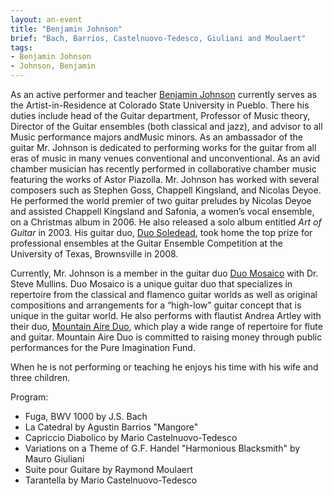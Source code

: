 ```yaml
---
layout: an-event
title: "Benjamin Johnson"
brief: "Bach, Barrios, Castelnuovo-Tedesco, Giuliani and Moulaert"
tags:
- Benjamin Johnson
- Johnson, Benjamin
---
```


As an active performer and teacher [Benjamin Johnson](https://www.csupueblo.edu/profile/ben-johnson/index.html) currently serves as the Artist-in-Residence at Colorado State University in Pueblo. There his duties include head of the Guitar department, Professor of Music theory, Director of the Guitar ensembles (both classical and jazz), and advisor to all Music performance majors andMusic minors. As an ambassador of the guitar Mr. Johnson is dedicated to performing works for the guitar from all eras of music in many venues conventional and unconventional. As an avid chamber musician has recently performed in collaborative chamber music featuring the works of Astor Piazolla. Mr. Johnson has worked with several composers such as Stephen Goss, Chappell Kingsland, and Nicolas Deyoe. He performed the world premier of two guitar preludes by Nicolas Deyoe and assisted Chappell Kingsland and Safonia, a women’s vocal ensemble, on a Christmas album in 2006. He also released a solo album entitled _Art of Guitar_ in 2003. His guitar duo, <ins>Duo Soledead</ins>, took home the top prize for professional ensembles at the Guitar Ensemble Competition at the University of Texas, Brownsville in 2008.

Currently, Mr. Johnson is a member in the guitar duo <ins>Duo Mosaico</ins> with Dr. Steve Mullins. Duo Mosaico is a unique guitar duo that specializes in repertoire from the classical and flamenco guitar worlds as well as original compositions and arrangements for a “high-low” guitar concept that is  unique in the guitar world. He also performs with flautist Andrea Artley with their duo, <ins>Mountain Aire Duo</ins>, which play a wide range of repertoire for flute and guitar. Mountain Aire Duo is committed to raising money through public performances for the Pure Imagination Fund.

When he is not performing or teaching he enjoys his time with his wife and three children.

Program:
* Fuga, BWV 1000 by J.S. Bach
* La Catedral by Agustin Barrios "Mangore"
* Capriccio Diabolico by Mario Castelnuovo-Tedesco
* Variations on a Theme of G.F. Handel "Harmonious Blacksmith" by Mauro Giuliani
* Suite pour Guitare by Raymond Moulaert
* Tarantella by Mario Castelnuovo-Tedesco
